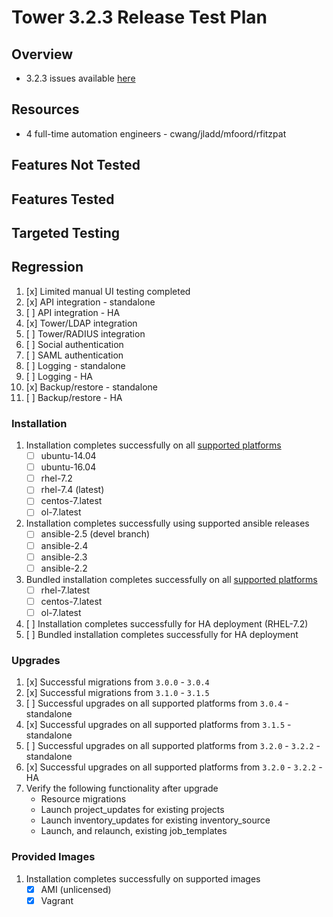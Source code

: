 # Tower 3.2.3 Release Test Plan

## Overview

* 3.2.3 issues available [here](https://github.com/ansible/ansible-tower/issues?utf8=%E2%9C%93&q=is%3Aopen%20is%3Aissue%20milestone%3Arelease_3.2.3)

## Resources
* 4 full-time automation engineers - cwang/jladd/mfoord/rfitzpat

## Features Not Tested

## Features Tested

## Targeted Testing

## Regression
1. [x] Limited manual UI testing completed
1. [x] API integration - standalone
1. [ ] API integration - HA
1. [x] Tower/LDAP integration
1. [ ] Tower/RADIUS integration
1. [ ] Social authentication
1. [ ] SAML authentication
1. [ ] Logging - standalone
1. [ ] Logging - HA
1. [x] Backup/restore - standalone
1. [ ] Backup/restore - HA

### Installation
1. Installation completes successfully on all [supported platforms](https://docs.ansible.com/ansible-tower/3.2.2/html/installandreference/requirements_refguide.html)
    * [ ] ubuntu-14.04
    * [ ] ubuntu-16.04
    * [ ] rhel-7.2
    * [ ] rhel-7.4 (latest)
    * [ ] centos-7.latest
    * [ ] ol-7.latest
1. Installation completes successfully using supported ansible releases
    * [ ] ansible-2.5 (devel branch)
    * [ ] ansible-2.4
    * [ ] ansible-2.3
    * [ ] ansible-2.2
1. Bundled installation completes successfully on all [supported platforms](https://docs.ansible.com/ansible-tower/3.2.2/html/installandreference/tower_installer.html#bundled-install)
    * [ ] rhel-7.latest
    * [ ] centos-7.latest
    * [ ] ol-7.latest
1. [ ] Installation completes successfully for HA deployment (RHEL-7.2)
1. [ ] Bundled installation completes successfully for HA deployment

### Upgrades
1. [x] Successful migrations from `3.0.0` - `3.0.4`
1. [x] Successful migrations from `3.1.0` - `3.1.5`
1. [ ] Successful upgrades on all supported platforms from `3.0.4` - standalone
1. [x] Successful upgrades on all supported platforms from `3.1.5` - standalone
1. [ ] Successful upgrades on all supported platforms from `3.2.0` - `3.2.2` - standalone
1. [x] Successful upgrades on all supported platforms from `3.2.0` - `3.2.2` - HA
1. Verify the following functionality after upgrade
    * Resource migrations
    * Launch project_updates for existing projects
    * Launch inventory_updates for existing inventory_source
    * Launch, and relaunch, existing job_templates

### Provided Images
1. Installation completes successfully on supported images
    * [x] AMI (unlicensed)
    * [x] Vagrant
